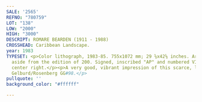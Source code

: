 ```yaml
---
SALE: '2565'
REFNO: "780759"
LOT: "138"
LOW: "2000"
HIGH: "3000"
DESCRIPT: ROMARE BEARDEN (1911 - 1988)
CROSSHEAD: Caribbean Landscape.
year: 1983
TYPESET: <p>Color lithograph, 1983-85. 755x1072 mm; 29 ⅝x42⅛ inches. Artist's proof,
  aside from the edition of 200. Signed, inscribed "AP" and numbered VI in pencil,
  center right.</p><p>A very good, vibrant impression of this scarce, large lithograph.
  Gelburd/Rosenberg GG#98.</p>
pullquote: ''
background_color: "#ffffff"

---
```

